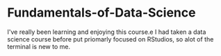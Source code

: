 # Fundamentals-of-Data-Science
I've really been learning and enjoying this course.e
I had taken a data science course before put priomarly focused on RStudios, so alot of the terminal is new to me.
